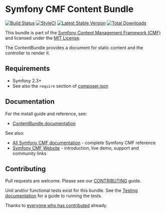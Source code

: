 # Symfony CMF Content Bundle

[![Build Status](https://secure.travis-ci.org/symfony-cmf/ContentBundle.png?branch=master)](http://travis-ci.org/symfony-cmf/ContentBundle)
[![StyleCI](https://styleci.io/repos/1864589/shield)](https://styleci.io/repos/1864589)
[![Latest Stable Version](https://poser.pugx.org/symfony-cmf/content-bundle/version.png)](https://packagist.org/packages/symfony-cmf/content-bundle)
[![Total Downloads](https://poser.pugx.org/symfony-cmf/content-bundle/d/total.png)](https://packagist.org/packages/symfony-cmf/content-bundle)

This bundle is part of the [Symfony Content Management Framework (CMF)](http://cmf.symfony.com/)
and licensed under the [MIT License](LICENSE).

The ContentBundle provides a document for static content and the controller to render it.

## Requirements

* Symfony 2.3+
* See also the `require` section of [composer.json](composer.json)

## Documentation

For the install guide and reference, see:

* [ContentBundle documentation](http://symfony.com/doc/master/cmf/bundles/content/index.html)

See also:

* [All Symfony CMF documentation](http://symfony.com/doc/master/cmf/index.html) - complete Symfony CMF reference
* [Symfony CMF Website](http://cmf.symfony.com/) - introduction, live demo, support and community links


## Contributing

Pull requests are welcome. Please see our
[CONTRIBUTING](https://github.com/symfony-cmf/symfony-cmf/blob/master/CONTRIBUTING.md)
guide.

Unit and/or functional tests exist for this bundle. See the
[Testing documentation](http://symfony.com/doc/master/cmf/components/testing.html)
for a guide to running the tests.

Thanks to
[everyone who has contributed](https://github.com/symfony-cmf/ContentBundle/contributors) already.
